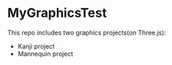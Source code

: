 # MyGraphicsTest


This repo includes two graphics projects(on Three.js):

- Kanji project
- Mannequin project
